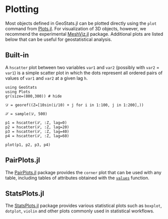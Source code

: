 # Plotting

Most objects defined in GeoStats.jl can be plotted directly using the
`plot` command from [Plots.jl](https://github.com/JuliaPlots/Plots.jl).
For visualization of 3D objects, however, we recommend the experimental
[MeshViz.jl](https://github.com/JuliaGeometry/MeshViz.jl) package.
Additional plots are listed below that can be useful for geostatistical
analysis.

## Built-in

A `hscatter` plot between two variables `var1` and `var2` (possibly
with `var2` = `var1`) is a simple scatter plot in which the dots
represent all ordered pairs of values of `var1` and `var2` at a
given lag `h`.

```@example plots
using GeoStats
using Plots
gr(size=(800,300)) # hide

𝒟 = georef((Z=[10sin(i/10) + j for i in 1:100, j in 1:200],))

𝒮 = sample(𝒟, 500)

p1 = hscatter(𝒮, :Z, lag=0)
p2 = hscatter(𝒮, :Z, lag=20)
p3 = hscatter(𝒮, :Z, lag=40)
p4 = hscatter(𝒮, :Z, lag=60)

plot(p1, p2, p3, p4)
```

## PairPlots.jl

The [PairPlots.jl](https://github.com/sefffal/PairPlots.jl) package
provides the `corner` plot that can be used with any table, including
tables of attributes obtained with the [`values`](@ref) function.

## StatsPlots.jl

The [StatsPlots.jl](https://github.com/JuliaPlots/StatsPlots.jl) package
provides various statistical plots such as `boxplot`, `dotplot`, `violin`
and other plots commonly used in statistical workflows.